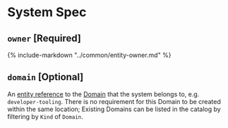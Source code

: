 # System Spec

<!--start-fields-->

## `owner` [Required]

{%
    include-markdown "../common/entity-owner.md"
%}

## `domain` [Optional]

An [entity reference](https://backstage.io/docs/features/software-catalog/references#string-references) to the [Domain](../explanations/domain.md) that the system belongs to, e.g. `developer-tooling`. There is no requirement for this Domain to be created within the same location; Existing Domains can be listed in the catalog by filtering by `Kind` of `Domain`.

<!--end-fields-->
